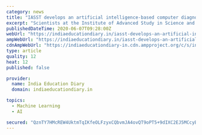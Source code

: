 ```yaml
---
category: news
title: "IASST develops an artificial intelligence-based computer diagnosis framework for rapid and accurate diagnosis of oral cancers"
excerpt: "Scientists at the Institute of Advanced Study in Science and Technology (IASST), Guwahati, an autonomous institute of the Department of Science & Technology, Govt of India, have"
publishedDateTime: 2020-06-07T09:28:00Z
webUrl: "https://indiaeducationdiary.in/iasst-develops-an-artificial-intelligence-based-computer-diagnosis-framework-for-rapid-and-accurate-diagnosis-of-oral-cancers/"
ampWebUrl: "https://indiaeducationdiary.in/iasst-develops-an-artificial-intelligence-based-computer-diagnosis-framework-for-rapid-and-accurate-diagnosis-of-oral-cancers/?amp"
cdnAmpWebUrl: "https://indiaeducationdiary-in.cdn.ampproject.org/c/s/indiaeducationdiary.in/iasst-develops-an-artificial-intelligence-based-computer-diagnosis-framework-for-rapid-and-accurate-diagnosis-of-oral-cancers/?amp"
type: article
quality: 12
heat: 12
published: false

provider:
  name: India Education Diary
  domain: indiaeducationdiary.in

topics:
  - Machine Learning
  - AI

secured: "QznTY7HMcREW4UktmTqIKfeOLFzyxCQbvmJA4ovQT9oPT5+9dIXC2EJ5MCcyBXQLq74DWMulY6xxYxxdLIgbAv0ImZbeCr7P/SezP+gLRGMi3QUfqnIOyXlzJH2x9QVenOoTZ7e6MFpoRWQ32az+2GtSfjU2sb9Q6dfkSrhr1BWA49MNUDLrM+PYKKp6QlRIVXC3SWg99wE+yg4+Z9dNIwHTqDm61cQeW7JzFwxffsJhT5b/HsTm2zVVY3FU1GoKvYVyuLmcZSRvxylQRnDFKnt5+DcQEOa2E3igYpx81cJ5xA1j5bXccArBdZY0WtTl;2cjBfqJfIO6iy/F6vzdsrQ=="
---
```


